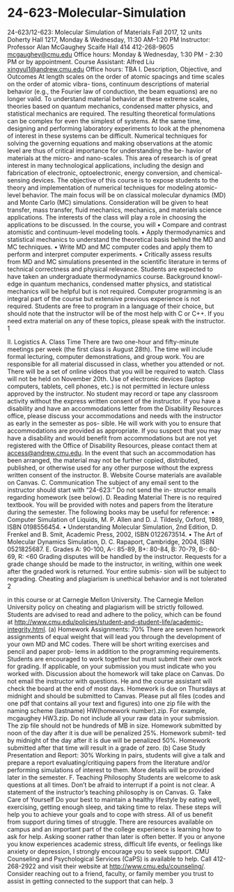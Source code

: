 # 24-623-Molecular-Simulation
24-623/12-623: Molecular Simulation of Materials
Fall 2017, 12 units
Doherty Hall 1217, Monday & Wednesday, 11:30 AM–1:20 PM
Instructor: Professor Alan McGaughey Scaife Hall 414
412-268-9605
mcgaughey@cmu.edu
Office hours: Monday & Wednesday, 1:30 PM - 2:30 PM or by appointment.
Course Assistant: Alfred Liu xingyul1@andrew.cmu.edu
Office hours: TBA
I. Description, Objective, and Outcomes
At length scales on the order of atomic spacings and time scales on the order of atomic vibra- tions, continuum descriptions of material behavior (e.g., the Fourier law of conduction, the beam equations) are no longer valid. To understand material behavior at these extreme scales, theories based on quantum mechanics, condensed matter physics, and statistical mechanics are required. The resulting theoretical formulations can be complex for even the simplest of systems. At the same time, designing and performing laboratory experiments to look at the phenomena of interest in these systems can be difficult. Numerical techniques for solving the governing equations and making observations at the atomic level are thus of critical importance for understanding the be- havior of materials at the micro- and nano-scales. This area of research is of great interest in many technological applications, including the design and fabrication of electronic, optoelectronic, energy conversion, and chemical-sensing devices.
The objective of this course is to expose students to the theory and implementation of numerical techniques for modeling atomic-level behavior. The main focus will be on classical molecular dynamics (MD) and Monte Carlo (MC) simulations. Consideration will be given to heat transfer, mass transfer, fluid mechanics, mechanics, and materials science applications. The interests of the class will play a role in choosing the applications to be discussed. In the course, you will
• Compare and contrast atomistic and continuum-level modeling tools.
• Apply thermodynamics and statistical mechanics to understand the theoretical basis behind
the MD and MC techniques.
• Write MD and MC computer codes and apply them to perform and interpret computer experiments.
• Critically assess results from MD and MC simulations presented in the scientific literature in terms of technical correctness and physical relevance.
Students are expected to have taken an undergraduate thermodynamics course. Background knowl- edge in quantum mechanics, condensed matter physics, and statistical mechanics will be helpful but is not required. Computer programming is an integral part of the course but extensive previous experience is not required. Students are free to program in a language of their choice, but should note that the instructor will be of the most help with C or C++. If you need extra material on any of these topics, please speak with the instructor.
1

II. Logistics
A. Class Time
There are two one-hour and fifty-minute meetings per week (the first class is August 28th). The time will include formal lecturing, computer demonstrations, and group work. You are responsible for all material discussed in class, whether you attended or not. There will be a set of online videos that you will be required to watch. Class will not be held on November 20th.
Use of electronic devices (laptop computers, tablets, cell phones, etc.) is not permitted in lecture unless approved by the instructor. No student may record or tape any classroom activity without the express written consent of the instructor.
If you have a disability and have an accommodations letter from the Disability Resources office, please discuss your accommodations and needs with the instructor as early in the semester as pos- sible. He will work with you to ensure that accommodations are provided as appropriate. If you suspect that you may have a disability and would benefit from accommodations but are not yet registered with the Office of Disability Resources, please contact them at access@andrew.cmu.edu. In the event that such an accommodation has been arranged, the material may not be further copied, distributed, published, or otherwise used for any other purpose without the express written consent of the instructor.
B. Website
Course materials are available on Canvas.
C. Communication
The subject of any email sent to the instructor should start with “24-623:” Do not send the in- structor emails regarding homework (see below).
D. Reading Material
There is no required textbook. You will be provided with notes and papers from the literature during the semester. The following books may be useful for reference:
• Computer Simulation of Liquids, M. P. Allen and D. J. Tildesly, Oxford, 1989, ISBN 0198556454. • Understanding Molecular Simulation, 2nd Edition, D. Frenkel and B. Smit, Academic Press,
2002, ISBN 0122673514.
• The Art of Molecular Dynamics Simulation, D. C. Rapaport, Cambridge, 2004, ISBN 0521825687.
E. Grades
A: 90-100, A-: 85-89, B+: 80-84, B: 70-79, B-: 60-69, R: <60
Grading disputes will be handled by the instructor. Requests for a grade change should be made to the instructor, in writing, within one week after the graded work is returned. Your entire submis- sion will be subject to regrading. Cheating and plagiarism is unethical behavior and is not tolerated
2

in this course or at Carnegie Mellon University. The Carnegie Mellon University policy on cheating and plagiarism will be strictly followed. Students are advised to read and adhere to the policy, which can be found at http://www.cmu.edu/policies/student-and-student-life/academic-integrity.html.
(a) Homework Assignments: 70%
There are seven homework assignments of equal weight that will lead you through the development of your own MD and MC codes. There will be short writing exercises and pencil and paper prob- lems in addition to the programming requirements. Students are encouraged to work together but must submit their own work for grading. If applicable, on your submission you must indicate who you worked with. Discussion about the homework will take place on Canvas. Do not email the instructor with questions. He and the course assistant will check the board at the end of most days.
Homework is due on Thursdays at midnight and should be submitted to Canvas. Please put all files (codes and one pdf that contains all your text and figures) into one zip file with the naming scheme (lastname) HW(homework number).zip. For example, mcgaughey HW3.zip. Do not include all your raw data in your submission. The zip file should not be hundreds of MB in size.
Homework submitted by noon of the day after it is due will be penalized 25%. Homework submit- ted by midnight of the day after it is due will be penalized 50%. Homework submitted after that time will result in a grade of zero.
(b) Case Study Presentation and Report: 30%
Working in pairs, students will give a talk and prepare a report evaluating/critiquing papers from the literature and/or performing simulations of interest to them. More details will be provided later in the semester.
F. Teaching Philosophy
Students are welcome to ask questions at all times. Don’t be afraid to interrupt if a point is not clear. A statement of the instructor’s teaching philosophy is on Canvas.
G. Take Care of Yourself
Do your best to maintain a healthy lifestyle by eating well, exercising, getting enough sleep, and taking time to relax. These steps will help you to achieve your goals and to cope with stress.
All of us benefit from support during times of struggle. There are resources available on campus and an important part of the college experience is learning how to ask for help. Asking sooner rather than later is often better. If you or anyone you know experiences academic stress, difficult life events, or feelings like anxiety or depression, I strongly encourage you to seek support. CMU Counseling and Psychological Services (CaPS) is available to help. Call 412-268-2922 and visit their website at http://www.cmu.edu/counseling/. Consider reaching out to a friend, faculty, or family member you trust to assist in getting connected to the support that can help.
  3

